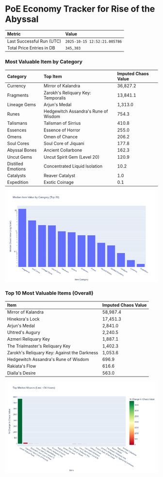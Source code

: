# PoE Economy Tracker for Rise of the Abyssal

<!-- START_MAINTENANCE -->
| Metric | Value |
|:---|:---|
| Last Successful Run (UTC) | `2025-10-15 12:52:21.005786` |
| Total Price Entries in DB | `345,303` |

<!-- END_MAINTENANCE -->

<!-- START_DATAFRAME_DEBUG -->
<!-- END_DATAFRAME_DEBUG -->

<!-- START_CATEGORY_ANALYSIS -->
### Most Valuable Item by Category
| Category | Top Item | Imputed Chaos Value |
| :--- | :--- | :--- |
| Currency | Mirror of Kalandra | 36,827.2 |
| Fragments | Zarokh's Reliquary Key: Temporalis | 13,841.1 |
| Lineage Gems | Arjun's Medal | 1,313.0 |
| Runes | Hedgewitch Assandra's Rune of Wisdom | 754.3 |
| Talismans | Talisman of Sirrius | 410.8 |
| Essences | Essence of Horror | 255.0 |
| Omens | Omen of Chance | 206.2 |
| Soul Cores | Soul Core of Jiquani | 177.8 |
| Abyssal Bones | Ancient Collarbone | 162.3 |
| Uncut Gems | Uncut Spirit Gem (Level 20) | 120.9 |
| Distilled Emotions | Concentrated Liquid Isolation | 10.2 |
| Catalysts | Reaver Catalyst | 1.0 |
| Expedition | Exotic Coinage | 0.1 |


![Category Analysis Chart](charts/category_analysis.png)
<!-- END_ANALYSIS -->

<!-- START_ANALYSIS -->
### Top 10 Most Valuable Items (Overall)
| Item | Imputed Chaos Value |
| :--- | :--- |
| Mirror of Kalandra | 58,987.4 |
| Hinekora's Lock | 17,451.3 |
| Arjun's Medal | 2,841.0 |
| Uhtred's Augury | 2,240.5 |
| Azmeri Reliquary Key | 1,887.1 |
| The Trialmaster's Reliquary Key | 1,402.3 |
| Zarokh's Reliquary Key: Against the Darkness | 1,053.6 |
| Hedgewitch Assandra's Rune of Wisdom | 696.9 |
| Rakiata's Flow | 616.6 |
| Dialla's Desire | 563.0 |


![Market Movers Chart](charts/market_movers.png)
<!-- END_ANALYSIS -->
